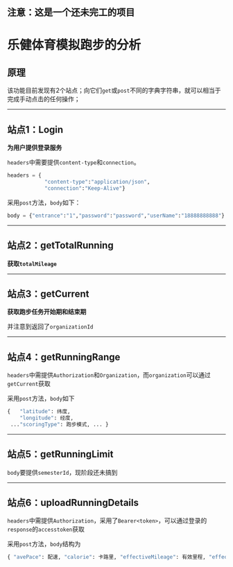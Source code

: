 ## 注意：这是一个还未完工的项目



# 乐健体育模拟跑步的分析

## 原理

该功能目前发现有2个站点；向它们`get`或`post`不同的字典字符串，就可以相当于完成手动点击的任何操作；

---

## 站点1：Login

**为用户提供登录服务**

`headers`中需要提供`content-type`和`connection`。

```python
headers = {	
    		"content-type":"application/json",
            "connection":"Keep-Alive"}
```

采用`post`方法，`body`如下：

```python
body = {"entrance":"1","password":"password","userName":"18888888888"}
```

------

## 站点2：getTotalRunning

**获取`totalMileage`**

------

## 站点3：getCurrent

**获取跑步任务开始期和结束期**

并注意到返回了`organizationId`

------

## 站点4：getRunningRange

`headers`中需提供`Authorization`和`Organization`，而`organization`可以通过`getCurrent`获取

采用`post`方法，`body`如下
```python
{ 	"latitude": 纬度, 
 	"longitude": 经度, 
 ..."scoringType": 跑步模式, ... }
```

------

## 站点5：getRunningLimit

`body`要提供`semesterId`，现阶段还未搞到

------

## 站点6：uploadRunningDetails

`headers`中需提供`Authorization`，采用了`Bearer<token>`，可以通过登录的`response`的`accesstoken`获取

采用`post`方法，`body`结构为

```python
{ "avePace": 配速, "calorie": 卡路里, "effectiveMileage": 有效里程, "effectivePart": 1, "endTime": 提交时间, ... "paceNumber": 998, "paceRange": 0, "routineLine": [{ "latitude": 纬度, "longitude": 经度 },...], "scoringType": 1, "semesterId": "402881ea7c39c5d5017c39d1ffd306a0", "signPoint": [], "startTime": 开始时间, "totalMileage": 总里程, "totalPart": 0.0, "type": 跑步模式, "uneffectiveReason": "" }
```


